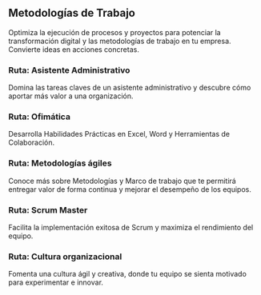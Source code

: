 ## Metodologías de Trabajo

Optimiza la ejecución de procesos y proyectos para potenciar la transformación digital y las metodologías de trabajo en tu empresa. Convierte ideas en acciones concretas.

### Ruta: Asistente Administrativo

Domina las tareas claves de un asistente administrativo y descubre cómo aportar más valor a una organización.



### Ruta: Ofimática

Desarrolla Habilidades Prácticas en Excel, Word y Herramientas de Colaboración.



### Ruta: Metodologías ágiles

Conoce más sobre Metodologías y Marco de trabajo que te permitirá entregar valor de forma continua y mejorar el desempeño de los equipos.



### Ruta: Scrum Master

Facilita la implementación exitosa de Scrum y maximiza el rendimiento del equipo.

### Ruta: Cultura organizacional

Fomenta una cultura ágil y creativa, donde tu equipo se sienta motivado para experimentar e innovar.
